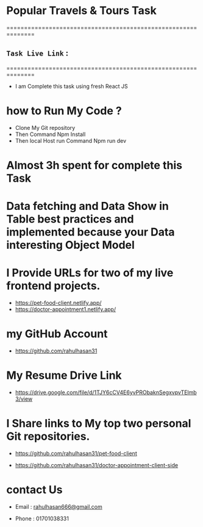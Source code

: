 #  Popular Travels & Tours Task
==============================================================
## `Task Live Link` : 
==============================================================
- I am Complete this task using fresh React JS 
# how to Run My Code ?
- Clone My Git repository
- Then Command  Npm   Install
- Then local Host run Command Npm run dev
# Almost 3h spent for  complete this Task

# Data fetching and Data Show in Table best practices and  implemented because  your Data interesting Object Model

# I Provide URLs for two of  my live frontend projects.
- https://pet-food-client.netlify.app/
- https://doctor-appointment1.netlify.app/

# my  GitHub Account
- https://github.com/rahulhasan31

# My Resume Drive Link
- https://drive.google.com/file/d/1TJY6cCV4E6yvPRObaknSegxvpvTElmb3/view


# I Share links to My top two personal Git repositories.
- https://github.com/rahulhasan31/pet-food-client

- https://github.com/rahulhasan31/doctor-appointment-client-side


# contact Us
- Email : rahulhasan666@gmail.com

- Phone : 01701038331
